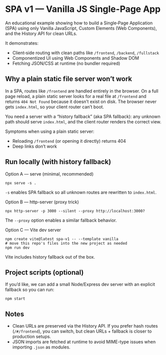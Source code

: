 # SPA v1 — Vanilla JS Single-Page App

An educational example showing how to build a Single‑Page Application (SPA) using only Vanilla JavaScript, Custom Elements (Web Components), and the History API for clean URLs.

It demonstrates:

- Client‑side routing with clean paths like `/frontend`, `/backend`, `/fullstack`
- Componentized UI using Web Components and Shadow DOM
- Fetching JSON/CSS at runtime (no bundler required)

## Why a plain static file server won’t work

In a SPA, routes like `/frontend` are handled entirely in the browser. On a full page reload, a plain static server looks for a real file at `/frontend` and returns `404 Not Found` because it doesn’t exist on disk. The browser never gets `index.html`, so your client router can’t boot.

You need a server with a “history fallback” (aka SPA fallback): any unknown path should serve `index.html`, and the client router renders the correct view.

Symptoms when using a plain static server:

- Reloading `/frontend` (or opening it directly) returns 404
- Deep links don’t work

## Run locally (with history fallback)

Option A — serve (minimal, recommended)

```
npx serve -s .
```

`-s` enables SPA fallback so all unknown routes are rewritten to `index.html`.

Option B — http-server (proxy trick)

```
npx http-server -p 3000 --silent --proxy http://localhost:3000?
```

The `--proxy` option enables a similar fallback behavior.

Option C — Vite dev server

```
npm create vite@latest spa-v1 -- --template vanilla
# move this repo's files into the new project as needed
npm run dev
```

Vite includes history fallback out of the box.

## Project scripts (optional)

If you’d like, we can add a small Node/Express dev server with an explicit fallback so you can run:

```
npm start
```

## Notes

- Clean URLs are preserved via the History API. If you prefer hash routes (`/#/frontend`), you can switch, but clean URLs + fallback is closer to production setups.
- JSON imports are fetched at runtime to avoid MIME-type issues when importing `.json` as modules.
